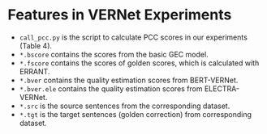 # Features in VERNet Experiments

* ``call_pcc.py`` is the script to calculate PCC scores in our experiments (Table 4).
* ``*.bscore`` contains the scores from the basic GEC model.
* ``*.fscore`` contains the scores of golden scores, which is calculated with ERRANT.
* ``*.bver`` contains the quality estimation scores from BERT-VERNet.
* ``*.bver.ele`` contains the quality estimation scores from ELECTRA-VERNet.
* ``*.src`` is the source sentences from the corresponding dataset.
* ``*.tgt`` is the target sentences (golden correction) from corresponding dataset.
